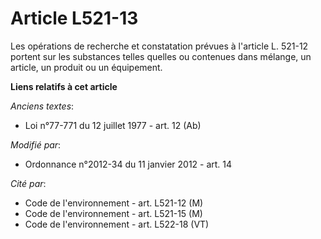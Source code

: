 # Article L521-13

Les opérations de recherche et constatation prévues à l'article L. 521-12 portent sur les substances telles quelles ou
contenues dans mélange, un article, un produit ou un équipement.

**Liens relatifs à cet article**

_Anciens textes_:

  - Loi n°77-771 du 12 juillet 1977 - art. 12 (Ab)

_Modifié par_:

  - Ordonnance n°2012-34 du 11 janvier 2012 - art. 14

_Cité par_:

  - Code de l'environnement - art. L521-12 (M)
  - Code de l'environnement - art. L521-15 (M)
  - Code de l'environnement - art. L522-18 (VT)
